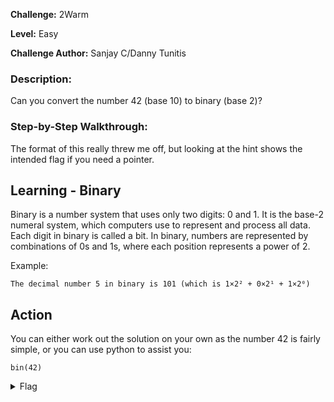 **Challenge:** 2Warm

**Level:** Easy

**Challenge Author:** Sanjay C/Danny Tunitis

### Description: 
Can you convert the number 42 (base 10) to binary (base 2)?

### Step-by-Step Walkthrough:
The format of this really threw me off, but looking at the hint shows the intended flag if you need a pointer.

## Learning - Binary
Binary is a number system that uses only two digits: 0 and 1. It is the base-2 numeral system, which computers use to represent and process all data. Each digit in binary is called a bit. In binary, numbers are represented by combinations of 0s and 1s, where each position represents a power of 2.

Example:

`The decimal number 5 in binary is 101 (which is 1×2² + 0×2¹ + 1×2⁰)`

## Action
You can either work out the solution on your own as the number 42 is fairly simple, or you can use python to assist you:

`bin(42)`

<details><summary>Flag</summary>
    <pre>
    picoCTF{101010}
    </pre>
   </details>